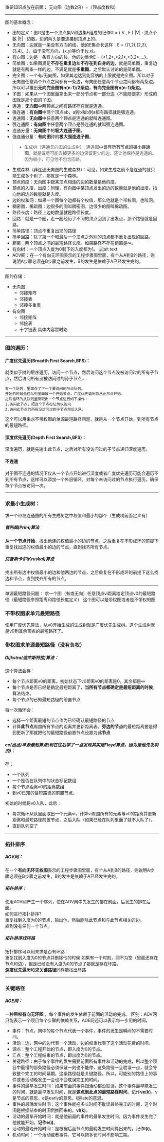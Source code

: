 重要知识点放在前面：
无向图（边数2倍）=（顶点度数和）

* * *
图的基本概念：
- 图的定义：图G是由一个顶点集V和边集E组成的记作G = ( V , E ) |V| : 顶点个数 |E| : 边数。边的两头是要连接到顶点上的。
- 无向图：边就是一条没有方向的线，他的E集合长这样：E = {(1,2),(2,3),(3,4),...}，由于没有方向，(x,y)等价于(y,x)。
- 有向图：边是一条有方向的线，他的边集合E = {<1,2>,<2,1>,<3,2>,...}。
- 简单图：如果图满足**不存在重复边**和**不存在到自身的边**，就是简单图，重复边就是有两条一样的边。不满足就是**多重图**。之后默认讨论的是简单图。
- 完全图：一个有/无向图，如果其边达到能容纳的上限就是完全图。所以对于无向图任意两个节点之间都有一条边，有向图任意两个节点之间都有两条边。所以可以推出**无向完全图有n(n-1)/2条边，有向完全图有n(n-1)条边。**
- 子图：如果从一个图里面拿出来一部分节点和一部分边（不能随便拿）形成的图就是那个图的子图。
- 连通：**无向图**中两顶点之间有路径存在就是连通。
- 强连通：**有向图**中两个顶点ab，a到b和b到a都有路径就是强连通。
- 连通图：**无向图**中任意两个顶点是连通的就叫连通图。
- 强连通图：**有向图**中任意两个顶点是强连通的就叫强连通图。
- 连通分量：**无向图**中的**极大连通子图**。
- 强连通分量：**有向图**钟的**极大强连通子图**。
> - 生成树（连通无向图的生成树）：连通图中**含有所有节点的极小连通图**，就是说尽可能去掉更多的边保留更少的边，还让他保持是连通的。因为极小，可见他不包含回路。
- 生成森林（非连通无向图的生成森林）：可见，如果生成之前不是连通的就只能生成多个树了，那就是一个森林。
- 顶点的度：无向图中跟某顶点相连的边的数量是他的度。
- 顶点的入度，出度：同理，有向图中某顶点发出的边的数量就是他的出度，指向他的边的数量就是入度。
- 边的权和网：如果一个图每个边都有个权值，那么他就是个带权图，也叫网。
- 稠密图，稀疏图：边很多的图叫稠密图，边很少的图叫稀疏图。
- 路径长度：路径上边的数量就是路径长度。
- 回路：就是一个圈，走一圈经历了不同的顶点回到了出发点，那个路径就是回路。
- 简单路径：顶点不重复出现的路径
- 简单回路：除了第一个和最后一个顶点之外别的顶点都不重复出现的回路。
- 距离：两个顶点之间的最短路径长度。如果路径不存在距离是∞。
- 有向树：一个顶点入度为0剩下的入度都为1。
![alt text](image.png)
- AOV网：在一个有向无环图表示的工程步骤图里面，有个从A到B的路径，则说明A步骤必须在B步骤之前发生，B的发生是依赖于A已经发生完的。
---
图的存储：
- 无向图
  - 邻接矩阵
  - 邻接表
  - 邻接多重表
- 有向图
  - 邻接矩阵
  - 邻接表
  - 十字链表
具体内容暂时略
---
### 图的遍历：
#### 广度优先遍历(Breadth First Search,BFS)：
就类似于树的层序遍历，访问一个节点，然后访问这个节点没被访问过的所有子节点，然后访问所有没被访问过的孙子节点....  
```
有一个队列，里面存了下一个要访问的节点队列。
开始的时候先往队列里面放一个开始节点，广度优先遍历将从此节点开始。
之后循环的从队列里面取出一个节点进行如下操作：
1.访问此节点，把这个节点标记为以访问
2.访问此节点的所有没访问过的子节点然后入队。
```
这个可以用来求不带权图的单源最短路径问题，就是从一个节点开始，到所有节点的最短路径。
  
#### 深度优先遍历(Depth First Search,BFS)：
深度遍历，就是先输出此节点，之后对所有没访问过的子节点递归深度遍历。

#### 不连通
对于图不连通的情况下仅从一个节点开始进行深度或者广度优先遍历可能会遍历不到所有节点，这样可以添加一个外层循环，对每个未访问过的节点执行遍历。确保每个节点被访问一次。

---
### 求最小生成树：
求一个带权连通图的所有生成树之中权值和最小的那个（生成树前面定义有）
##### 普利姆(Prim)算法
**从一个节点开始**，找出他连的权值最小的边的节点，之后重复在不形成环的前提下重复找出连的权值最小的边的节点，直到找齐所有节点。
##### 克鲁斯卡尔(Kruskal)算法
找出所有边中权值最小的边和他两边的节点，之后重复在不形成环的前提下这么找边和节点，直到找齐所有的节点。

---
单源最短路径问题：
求一个图（有或无向）任意顶点vi距离给定顶点v0的最短路径（最短路径参照距离和路径长度定义）
这个图可以是带权图或者是不带权的图
### 不带权图求单元最短路径
使用广度优先算法，从v0开始生成的生成树就是广度优先生成树。这个生成树就是v0到其余顶点的最短路径了。
### 带权图求单源最短路径（没有负权）
##### Dijkstra(迪杰斯特拉)算法：
这个算法会存：
- 每个节点距离v0的距离，初始状态下v0距离v0的距离是0，其余都是∞  
- 每个节点是否已经是确定最短距离了，**当所有节点都确定是最短距离的时候**，算法结束。
- 每个节点的已知最短路径的前置节点

每一次循环会：
- 选择一个距离最短的节点作为已经确认最短路径的节点
- 计算**此节点**周围所有节点的距离并更新距离表。**旁边的节点**的最短距离要是得到更新了那就把他的最短路径前置节点设置为**此节点**
##### cc(丞丞)单源最短算法(现在往后学了一点发现其实是Floyd算法，因为是他先发明的)：
存：
- 一个队列
- 一个是否在队列中的状态标记数组
- 每个节点距离v0的距离数组
- 到v0已知的最短路径的前置节点。

初始的时候将v0入队，此后：
- 每次循环从队里面取出一个元素vi，计算vi周围所有的元素与v0的距离并更新距离和最短路径前置节点，之后入队（如果已经在队列里面了就不入队了）。
- 直到队列空了

---
### 拓扑排序
##### AOV网：
在一个**有向无环无权图**表示的工程步骤图里面，有个从A到B的路径，则说明A步骤必须在B步骤之前发生，B的发生是依赖于A已经发生完的。
##### 拓扑排序：
使用AOV网产生一个序列，使在AOV网中先发生的排在前面，后发生的排在后面。  
如何进行拓扑排序?  
重复找到入度为0的节点，输出他，然后删除此节点和与此节点相关的边。  
直到没有任何一个节点。
##### 拓扑排序找环路  
拓扑排序可以用来求是否有环路：  
重复找到入度为0的节点并删除他的时候
如果有一个时刻，网不为空（里面还存在节点和边），但是已经没有入度为0的节点了那就是存在环路。  
**深度优先遍历**和**求关键路径**同样能找出环路

---
### 关键路径
##### AOE网：
一种**带权有向无环图**  ，每个事件的发生依赖于前面的活动的完成。
区别：AOV网只能表示一个项目每个步骤的依赖关系，AOE网还可以表示每一步用的时间。  
- 事件：节点，网中的每个节点代表一个事件，事件的发生是瞬间的不需要时间。
- 活动：边，网中的边代表一个活动，边的权重代表了这个活动花费的时间。
- 源点：整个工程开始的节点，即入度为0的节点。
- 汇点：整个工程结束的节点，即出度为0的节点。
- 关键路径：由于每个事件的发生需要前面所有事件和活动的完成，所以整个项目中最慢的那条路径必须保证一刻也不能停，这条路径一旦耽误一点，就会导致整个完工的时间延期。这条路径就是关键路径。所以，可能别的路径上的事件或者活动晚发生一会也不会耽误完工的时间。
- 事件的最早发生时间：如果前面的事件跟活动都没耽误，这个事件最早能发生的时间，就是最早发生时间，就是**源点到此点的最短路径时间**。记作**ve(k)**。v是节点的意思，e是early的意思，l是late的意思。
- 事件的最晚发生时间：这个事件能拖多长时间不耽误最终完工的时间，这个时间是根据结束的时间倒推回来的。**vl(k)**。
- 活动的最早开始时间：就是他前面的事件的最早发生时间，因为事件发生完了他就能开始。**记作e(i)**。
- 活动的最晚开始时间：是根据后面节点的最晚发生时间算出来的，记作**l(i)**。
- 机动时间：一个活动或者事件，它可以拖多长时间不影响工期。
